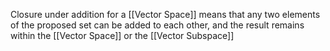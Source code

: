 
Closure under addition for a [[Vector Space]] means that any two elements of the proposed set can be added to each other, and the result remains within the [[Vector Space]] or the [[Vector Subspace]]